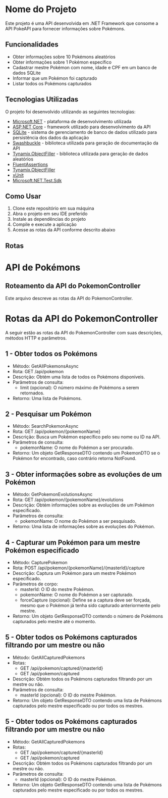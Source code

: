 # Nome do Projeto

Este projeto é uma API desenvolvida em .NET Framework que consome a API PokeAPI para fornecer informações sobre Pokémons.

## Funcionalidades

- Obter informações sobre 10 Pokémons aleatórios
- Obter informações sobre 1 Pokémon específico
- Cadastrar mestre Pokémon com nome, idade e CPF em um banco de dados SQLite
- Informar que um Pokémon foi capturado
- Listar todos os Pokémons capturados

## Tecnologias Utilizadas

O projeto foi desenvolvido utilizando as seguintes tecnologias:

- [Microsoft.NET](https://dotnet.microsoft.com/) - plataforma de desenvolvimento utilizada
- [ASP.NET Core](https://dotnet.microsoft.com/apps/aspnet) - framework utilizado para desenvolvimento da API
- [SQLite](https://www.sqlite.org/index.html) - sistema de gerenciamento de banco de dados utilizado para persistência dos dados da aplicação
- [Swashbuckle](https://github.com/domaindrivendev/Swashbuckle.AspNetCore) - biblioteca utilizada para geração de documentação da API
- [Tynamix.ObjectFiller](https://github.com/Tynamix/ObjectFiller.NET) - biblioteca utilizada para geração de dados aleatórios
- [FluentAssertions](https://fluentassertions.com/)
- [Tynamix.ObjectFiller](https://github.com/Tynamix/ObjectFiller.NET)
- [xUnit](https://xunit.net/)
- [Microsoft.NET.Test.Sdk](https://docs.microsoft.com/en-us/dotnet/core/testing/unit-testing-with-dotnet-test)

## Como Usar

1. Clone este repositório em sua máquina
2. Abra o projeto em seu IDE preferido
3. Instale as dependências do projeto
4. Compile e execute a aplicação
5. Acesse as rotas da API conforme descrito abaixo

## Rotas

# API de Pokémons

## Roteamento da API do PokemonController
Este arquivo descreve as rotas da API do PokemonController.

# Rotas da API do PokemonController

A seguir estão as rotas da API do PokemonController com suas descrições, métodos HTTP e parâmetros.

## 1 - Obter todos os Pokémons
- Método: GetAllPokemonsAsync
- Rota: GET /api/pokemon
- Descrição: Obtém uma lista de todos os Pokémons disponíveis.
- Parâmetros de consulta:
  - limit (opcional): O número máximo de Pokémons a serem retornados.
- Retorno: Uma lista de Pokémons.

## 2 - Pesquisar um Pokémon
- Método: SearchPokemonAsync
- Rota: GET /api/pokemon/{pokemonName}
- Descrição: Busca um Pokémon específico pelo seu nome ou ID na API.
- Parâmetros de consulta:
  - pokemonName: O nome do Pokémon a ser procurado.
- Retorno: Um objeto GetResponseDTO contendo um PokemonDTO se o Pokémon for encontrado, caso contrário retorna NotFound.

## 3 - Obter informações sobre as evoluções de um Pokémon
- Método: GetPokemonEvolutionsAsync
- Rota: GET /api/pokemon/{pokemonName}/evolutions
- Descrição: Obtém informações sobre as evoluções de um Pokémon especificado.
- Parâmetros de consulta:
  - pokemonName: O nome do Pokémon a ser pesquisado.
- Retorno: Uma lista de informações sobre as evoluções do Pokémon.

## 4 - Capturar um Pokémon para um mestre Pokémon especificado
- Método: CapturePokemon
- Rota: POST /api/pokemon/{pokemonName}/{masterId}/capture
- Descrição: Captura um Pokémon para um mestre Pokémon especificado.
- Parâmetros de corpo:
  - masterId: O ID do mestre Pokémon.
  - pokemonName: O nome do Pokémon a ser capturado.
  - forceCapture (opcional): Define se a captura deve ser forçada, mesmo que o Pokémon já tenha sido capturado anteriormente pelo mestre.
- Retorno: Um objeto GetResponseDTO contendo o número de Pokémons capturados pelo mestre até o momento.

## 5 - Obter todos os Pokémons capturados filtrando por um mestre ou não
- Método: GetAllCapturedPokemons
- Rotas:
  - GET /api/pokemon/captured/{masterId}
  - GET /api/pokemon/captured
- Descrição: Obtém todos os Pokémons capturados filtrando por um mestre ou não.
- Parâmetros de consulta:
  - masterId (opcional): O ID do mestre Pokémon.
- Retorno: Um objeto GetResponseDTO contendo uma lista de Pokémons capturados pelo mestre especificado ou por todos os mestres.

## 5 - Obter todos os Pokémons capturados filtrando por um mestre ou não
- Método: GetAllCapturedPokemons
- Rotas:
  - GET /api/pokemon/captured/{masterId}
  - GET /api/pokemon/captured
- Descrição: Obtém todos os Pokémons capturados filtrando por um mestre ou não.
- Parâmetros de consulta:
  - masterId (opcional): O ID do mestre Pokémon.
- Retorno: Um objeto GetResponseDTO contendo uma lista de Pokémons capturados pelo mestre especificado ou por todos os mestres.

